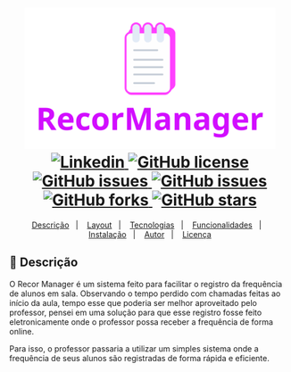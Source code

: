 <h1 align="center">
  <img width="450px" src="./.github/assets/logo.svg" />
  <br />
  <a href="https://www.linkedin.com/in/williamvsmartins">
    <img alt="Linkedin" src="https://img.shields.io/badge/-William%20Martins-29B6D1?label=Linkedin&logo=linkedin&style=flat-square">
  </a>
  <a href="https://github.com/alexandredev3/plantmanager-nlw05/blob/main/.github/LICENSE.txt">
    <img alt="GitHub license" src="https://img.shields.io/github/license/WilliamVSMartins/Frequency_register?logo=mint&style=flat-square">
  </a>
  <a href="https://github.com/WilliamVsMartins/Frequency_register/issues">
    <img alt="GitHub issues" src="https://img.shields.io/github/issues/WilliamVSMartins/Frequency_register?color=29B6D1&style=flat-square">
  </a>
  <a href="https://github.com/WilliamVsMartins/Frequency_register/issues?q=is%3Aissue+is%3Aclosed">
    <img alt="GitHub issues" src="https://badgen.net/github/closed-issues/WilliamVSMartins/Frequency_register?color=29B6D1&style=flat-square">
  </a>
  <a href="https://github.com/WilliamVsMartins/Frequency_register/network">
    <img alt="GitHub forks" src="https://img.shields.io/github/forks/WilliamVSMartins/Frequency_register?color=29B6D1&style=flat-square">
  </a>
  <a href="https://github.com/WilliamVsMartins/Frequency_register/stargazers">
    <img alt="GitHub stars" src="https://img.shields.io/github/stars/WilliamVSMartins/plantmanager-nlw05?color=29B6D1&style=flat-square">
  </a>
</h1>

<p align="center">
  <a href="#page_facing_up-descrição">Descrição</a>&nbsp;&nbsp;&nbsp;|&nbsp;&nbsp;&nbsp;
  <a href="#art-Layout">Layout</a>&nbsp;&nbsp;&nbsp;|&nbsp;&nbsp;&nbsp;
  <a href="#-tecnologias">Tecnologias</a>&nbsp;&nbsp;&nbsp;|&nbsp;&nbsp;&nbsp;
  <a href="#clipboard-Funcionalidades">Funcionalidades</a>&nbsp;&nbsp;&nbsp;|&nbsp;&nbsp;&nbsp;
  <a href="#closed_book-instalação">Instalação</a>&nbsp;&nbsp;&nbsp;|&nbsp;&nbsp;&nbsp;
  <a href="#man-Autor">Autor</a>&nbsp;&nbsp;&nbsp;|&nbsp;&nbsp;&nbsp;
  <a href="#memo-Licença">Licença</a>
</p>

## :page_facing_up: Descrição
O Recor Manager é um sistema feito para facilitar o registro da frequência de alunos em sala. Observando o tempo perdido com chamadas feitas ao início da aula, tempo esse que poderia ser melhor aproveitado pelo professor, pensei em uma solução para que esse registro fosse feito eletronicamente onde o professor possa receber a frequência de forma online.

Para isso, o professor passaria a utilizar um simples sistema onde a frequência de seus alunos são registradas de forma rápida e eficiente.

